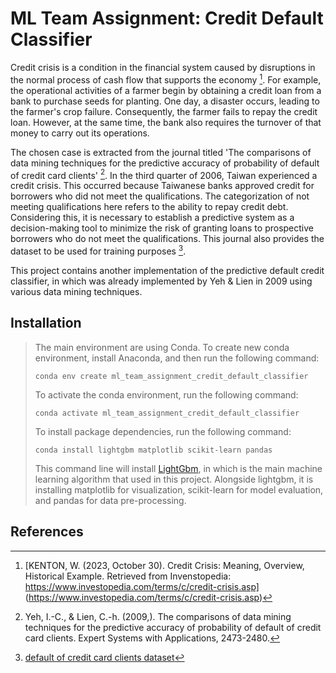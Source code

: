 # ML Team Assignment: Credit Default Classifier

Credit crisis is a condition in the financial system caused by disruptions in the normal process of cash flow that supports the economy [^1]. For example, the operational activities of a farmer begin by obtaining a credit loan from a bank to purchase seeds for planting. One day, a disaster occurs, leading to the farmer's crop failure. Consequently, the farmer fails to repay the credit loan. However, at the same time, the bank also requires the turnover of that money to carry out its operations.

The chosen case is extracted from the journal titled 'The comparisons of data mining techniques for the predictive accuracy of probability of default of credit card clients' [^2]. In the third quarter of 2006, Taiwan experienced a credit crisis. This occurred because Taiwanese banks approved credit for borrowers who did not meet the qualifications. The categorization of not meeting qualifications here refers to the ability to repay credit debt.
Considering this, it is necessary to establish a predictive system as a decision-making tool to minimize the risk of granting loans to prospective borrowers who do not meet the qualifications. This journal also provides the dataset to be used for training purposes [^3].

This project contains another implementation of the predictive default credit classifier, in which was already implemented by Yeh & Lien in 2009 using various data mining techniques. 

## Installation

> The main environment are using Conda. To create new conda environment, install Anaconda, and then run the following command:
>
> `conda env create ml_team_assignment_credit_default_classifier`
>
> To activate the conda environment, run the following command:
> 
> `conda activate ml_team_assignment_credit_default_classifier`
>
> To install package dependencies, run the following command:
>
> `conda install lightgbm matplotlib scikit-learn pandas`
>
> This command line will install [LightGbm](https://lightgbm.readthedocs.io/en/latest/index.html), in which is the main machine learning algorithm that used in this project. Alongside lightgbm, it is installing matplotlib for visualization, scikit-learn for model evaluation, and pandas for data pre-processing. 


## References
[^1]: [KENTON, W. (2023, October 30). Credit Crisis: Meaning, Overview, Historical Example. Retrieved from Invenstopedia: https://www.investopedia.com/terms/c/credit-crisis.asp] (https://www.investopedia.com/terms/c/credit-crisis.asp)
[^2]: Yeh, I.-C., & Lien, C.-h. (2009,). The comparisons of data mining techniques for the predictive accuracy of probability of default of credit card clients. Expert Systems with Applications, 2473-2480.
[^3]: [default of credit card clients dataset](https://archive.ics.uci.edu/dataset/350/default+of+credit+card+clients)